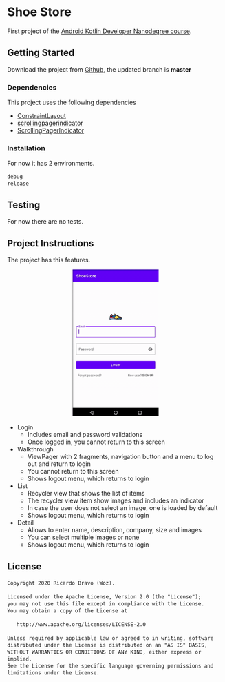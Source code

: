 # Shoe Store

First project of the [Android Kotlin Developer Nanodegree course](https://www.udacity.com/course/android-kotlin-developer-nanodegree--nd940).

## Getting Started

Download the project from [Github](https://github.com/RicardoBravoA/ShoeStore), the updated branch is **master**

### Dependencies

This project uses the following dependencies

- [ConstraintLayout](https://developer.android.com/training/constraint-layout)
- [scrollingpagerindicator](https://developer.android.com/guide/navigation/navigation-getting-started)
- [ScrollingPagerIndicator](https://github.com/TinkoffCreditSystems/ScrollingPagerIndicator)


### Installation

For now it has 2 environments.

```
debug
release
```

## Testing

For now there are no tests.

## Project Instructions

The project has this features.

<p align="center">
  <img src="gif/shoe.gif" alt="gif" width="200" height="354"/><br>
</p>

- Login
	- Includes email and password validations
	- Once logged in, you cannot return to this screen
- Walkthrough
	- ViewPager with 2 fragments, navigation button and a menu to log out and return to login
	- You cannot return to this screen
	- Shows logout menu, which returns to login
- List
	- Recycler view that shows the list of items
	- The recycler view item show images and includes an indicator
	- In case the user does not select an image, one is loaded by default
	- Shows logout menu, which returns to login
- Detail
	- Allows to enter name, description, company, size and images
	- You can select multiple images or none
	- Shows logout menu, which returns to login

## License

    Copyright 2020 Ricardo Bravo (Woz).

    Licensed under the Apache License, Version 2.0 (the "License");
    you may not use this file except in compliance with the License.
    You may obtain a copy of the License at

       http://www.apache.org/licenses/LICENSE-2.0

    Unless required by applicable law or agreed to in writing, software
    distributed under the License is distributed on an "AS IS" BASIS,
    WITHOUT WARRANTIES OR CONDITIONS OF ANY KIND, either express or implied.
    See the License for the specific language governing permissions and
    limitations under the License.